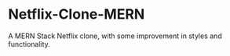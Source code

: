 # Netflix-Clone-MERN
A MERN Stack Netflix clone, with some improvement in styles and functionality.
